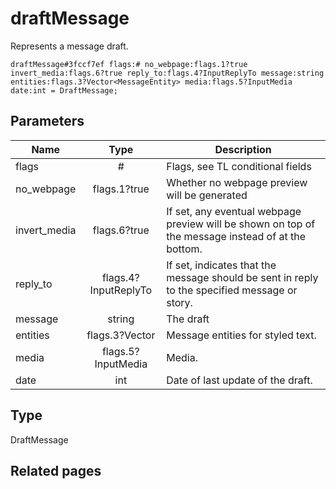 # draftMessage
Represents a message draft.

```
draftMessage#3fccf7ef flags:# no_webpage:flags.1?true invert_media:flags.6?true reply_to:flags.4?InputReplyTo message:string entities:flags.3?Vector<MessageEntity> media:flags.5?InputMedia date:int = DraftMessage;
```

## Parameters
| Name | Type | Description |
| ---- | :----: | ----------- |
| flags | # | Flags, see TL conditional fields |
| no_webpage | flags.1?true | Whether no webpage preview will be generated |
| invert_media | flags.6?true | If set, any eventual webpage preview will be shown on top of the message instead of at the bottom. |
| reply_to | flags.4?InputReplyTo | If set, indicates that the message should be sent in reply to the specified message or story. |
| message | string | The draft |
| entities | flags.3?Vector<MessageEntity> | Message entities for styled text. |
| media | flags.5?InputMedia | Media. |
| date | int | Date of last update of the draft. |


## Type
DraftMessage

## Related pages
